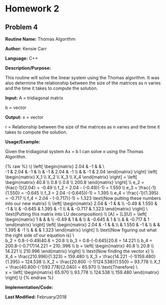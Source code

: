 # Homework 2
## Problem 4
**Routine Name:**           Thomas Algorithm

**Author:** Kensie Carr

**Language:** C++

**Description/Purpose:** 

This routine will solve the linear system using the Thomas algorithm. It was also determine the relationship between the size of the matrices as n varies and the time it takes to compute the solution.

**Input:**
A = tridiagonal matrix

b = vector

**Output:** 
x = vector

r = Relationship between the size of the matrices as n varies and the time it takes to compute the solution.


**Usage/Example:**


Given the tridiagonal system Ax = b I can solve x using the Thomas Algorithm.

{% raw %}
\\( 
    \left[ \begin{matrix} 
    2.04 & -1 &  &  \\\
    -1 & 2.04 & -1 &  \\\ 
     & -1 & 2.04 & -1 \\\ 
     &  & -1 & 2.04
     \end{matrix} \right]
     \left[ \begin{matrix} X_1 \\\ X_2 \\\ X_3 \\\ X_4 \end{matrix} \right]
     = \left[ \begin{matrix} 40.8 \\\ 0.8 \\\ 0.8 \\\ 200.8 \end{matrix} \right] \\\ 
     e_2 = \frac{-1}{2.04} = -0.49 \\\ 
     f_2 = 2.04 - (-0.49)(-1) = 1.550 \\\ 
     e_3 = \frac{-1}{1.550} = -0.645 \\\ 
     f_3 = 2.04 -(-0.645)(-1) = 1.395 \\\ 
     e_4 = \frac{-1}{1.395} = -0.717 \\\ 
     f_4 = 2.04 - (-0.717)(-1) = 1.323  \text{Now putting these numbers into our new matrix} \\\ 
     \left[ \begin{matrix} 2.04 & -1 & & \\\ 
     -0.49 & 1.550 & -1 & \\\ 
     & -0.645 & 1.395 & -1 \\\ 
     & & -0.717 & 1.323
      \end{matrix} \right] \\\
    \text{Putting this matrix into LU decomposition} \\\ 
    [A] = [L][U] =
    \left[ \begin{matrix}
      1 & & & \\\ 
     -0.49 & 1 & & \\\ 
     & -0.645 & 1 & \\\ 
     & & -0.717 & 1
    \end{matrix} \right]
    \left[ \begin{matrix} 
      2.04 & -1 & & \\\ 
      & 1.550 & -1 & \\\ 
      & & 1.395 & -1 \\\ 
      & & & 1.323
    \end{matrix} \right] \\\ 
    \text{Now figuring out what the right side of our equation is} \\\
    b_2 = 0.8-(-0.49)40.8 = 20.8 \\\ 
    b_3 = 0.8-(-0.645)20.8 = 14.221 \\\ 
    b_4 = 200.8-(-0.717)14.221 = 210..996 \\\ 
    b = \left[ \begin{matrix} 40.8 \\\ 20.8 \\\ 14.221 \\\ 210.996 \end{matrix} \right] \\\ 
    \text{Now finding the vector x} \\\ 
    X_4 = \frac{210.996}{1.323} = 159.480 \\\ 
    X_3 = \frac{14.221 -(-1)159.480}{1.395} = 124.538 \\\ 
    X_2 = \frac{20.800 -(-1)124.538}{1.550} = 93.778 \\\ 
    X_1 = \frac{40.800-(-1)93.778}{2.040} = 65.970 \\\ 
    \text{Therefore} \\\
    x = \left[ \begin{matrix} 65.970 \\\ 93.778 \\\ 124.538 \\\  159.480 \end{matrix} \right]
      \\) 
{% endraw %}

**Implementation/Code:** 

**Last Modified:** February/2018